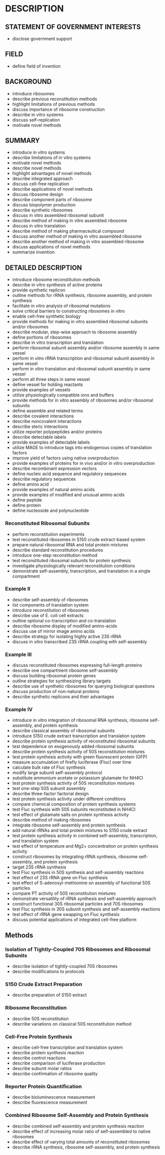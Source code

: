# DESCRIPTION

## STATEMENT OF GOVERNMENT INTERESTS

- disclose government support

## FIELD

- define field of invention

## BACKGROUND

- introduce ribosomes
- describe previous reconstitution methods
- highlight limitations of previous methods
- discuss importance of ribosome construction
- describe in vitro systems
- discuss self-replication
- motivate novel methods

## SUMMARY

- introduce in vitro systems
- describe limitations of in vitro systems
- motivate novel methods
- describe novel methods
- highlight advantages of novel methods
- describe integrated approach
- discuss cell-free replication
- describe applications of novel methods
- discuss ribosome design
- describe component parts of ribosome
- discuss biopolymer production
- describe synthetic ribosomes
- discuss in vitro assembled ribosomal subunit
- describe method of making in vitro assembled ribosome
- discuss in vitro translation
- describe method of making pharmaceutical compound
- discuss another method of making in vitro assembled ribosome
- describe another method of making in vitro assembled ribosome
- discuss applications of novel methods
- summarize invention

## DETAILED DESCRIPTION

- introduce ribosome reconstitution methods
- describe in vitro synthesis of active proteins
- provide synthetic replicon
- outline methods for rRNA synthesis, ribosome assembly, and protein synthesis
- facilitate in vitro analysis of ribosomal mutations
- solve critical barriers to constructing ribosomes in vitro
- enable cell-free synthetic biology
- provide methods for making in vitro assembled ribosomal subunits and/or ribosomes
- describe modular, step-wise approach to ribosome assembly
- define portions of ribosomes
- describe in vitro transcription and translation
- perform ribosomal subunit assembly and/or ribosome assembly in same vessel
- perform in vitro rRNA transcription and ribosomal subunit assembly in same vessel
- perform in vitro translation and ribosomal subunit assembly in same vessel
- perform all three steps in same vessel
- define vessel for holding reactants
- provide examples of vessels
- utilize physiologically compatible ions and buffers
- provide methods for in vitro assembly of ribosomes and/or ribosomal subunits
- define assemble and related terms
- describe covalent interactions
- describe noncovalent interactions
- describe steric interactions
- utilize reporter polypeptides and/or proteins
- describe detectable labels
- provide examples of detectable labels
- utilize MAGE to introduce tags into endogenous copies of translation factors
- improve yield of factors using native overproduction
- provide examples of proteins for in vivo and/or in vitro overproduction
- describe recombinant expression vectors
- define nucleic acid sequence and regulatory sequences
- describe regulatory sequences
- define amino acid
- provide examples of natural amino acids
- provide examples of modified and unusual amino acids
- define peptide
- define protein
- define nucleoside and polynucleotide

### Reconstituted Ribosomal Subunits

- perform reconstitution experiments
- test reconstituted ribosomes in S150 crude extract-based system
- prepare natural ribosomal RNA and total protein mixtures
- describe standard reconstitution procedures
- introduce one-step reconstitution method
- test reconstituted ribosomal subunits for protein synthesis
- investigate physiologically relevant reconstitution conditions
- demonstrate self-assembly, transcription, and translation in a single compartment

### Example II

- describe self-assembly of ribosomes
- list components of translation system
- introduce reconstitution of ribosomes
- describe use of E. coli cell extracts
- outline optional co-transcription and co-translation
- describe ribosome display of modified amino-acids
- discuss use of mirror image amino acids
- describe strategy for isolating highly active 23S rRNA
- discuss in vitro transcribed 23S rRNA coupling with self-assembly

### Example III

- discuss reconstituted ribosomes expressing full-length proteins
- describe one compartment ribosome self-assembly
- discuss building ribosomal protein genes
- outline strategies for synthesizing library targets
- describe use of synthetic ribosomes for querying biological questions
- discuss production of non-natural proteins
- describe synthetic replicons and their advantages

### Example IV

- introduce in vitro integration of ribosomal RNA synthesis, ribosome self-assembly, and protein synthesis
- describe classical assembly of ribosomal subunits
- introduce S150 crude extract transcription and translation system
- describe protein synthesis activity of reconstituted ribosomal subunits
- test dependence on exogenously added ribosomal subunits
- describe protein synthesis activity of 50S reconstitution mixtures
- test protein synthesis activity with green fluorescent protein (GFP)
- measure accumulation of firefly luciferase (Fluc) over time
- calculate bulk rate of Fluc synthesis
- modify large subunit self-assembly protocol
- substitute ammonium acetate or potassium glutamate for NH4Cl
- test protein synthesis activity of 50S reconstitution mixtures
- test one-step 50S subunit assembly
- describe three-factor factorial design
- test protein synthesis activity under different conditions
- compare chemical composition of protein synthesis systems
- test Fluc synthesis with 50S subunits reconstituted in NH4Cl
- test effect of glutamate salts on protein synthesis activity
- describe method of making ribosomes
- integrate ribosome self-assembly and protein synthesis
- add natural rRNAs and total protein mixtures to S150 crude extract
- test protein synthesis activity in combined self-assembly, transcription, and translation system
- test effect of temperature and Mg2+ concentration on protein synthesis activity
- construct ribosomes by integrating rRNA synthesis, ribosome self-assembly, and protein synthesis
- target 23S rRNA synthesis
- test Fluc synthesis in 50S synthesis and self-assembly reactions
- test effect of 23S rRNA gene on Fluc synthesis
- test effect of S-adenosyl-methionine on assembly of functional 50S particles
- compare PT activity of 50S reconstitution mixtures
- demonstrate versatility of rRNA synthesis and self-assembly approach
- construct functional 30S ribosomal particles and 70S ribosomes
- test Fluc synthesis in 30S subunit synthesis and self-assembly reactions
- test effect of rRNA gene swapping on Fluc synthesis
- discuss potential applications of integrated cell-free platform

## Methods

### Isolation of Tightly-Coupled 70S Ribosomes and Ribosomal Subunits

- describe isolation of tightly-coupled 70S ribosomes
- describe modifications to protocols

### S150 Crude Extract Preparation

- describe preparation of S150 extract

### Ribosome Reconstitution

- describe 50S reconstitution
- describe variations on classical 50S reconstitution method

### Cell-Free Protein Synthesis

- describe cell-free transcription and translation system
- describe protein synthesis reaction
- describe control reactions
- describe comparison of luciferase production
- describe subunit molar ratios
- describe confirmation of ribosome quality

### Reporter Protein Quantification

- describe bioluminescence measurement
- describe fluorescence measurement

### Combined Ribosome Self-Assembly and Protein Synthesis

- describe combined self-assembly and protein synthesis reaction
- describe effect of increasing molar ratio of self-assembled to native ribosomes
- describe effect of varying total amounts of reconstituted ribosomes
- describe rRNA synthesis, ribosome self-assembly, and protein synthesis

